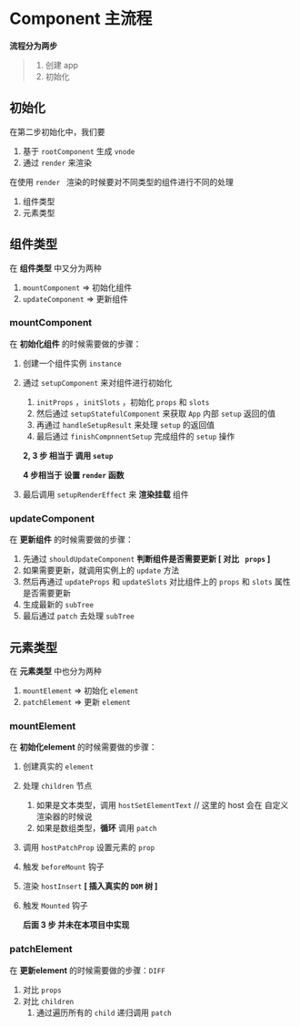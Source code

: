 # Component 主流程

**流程分为两步**

> 1. 创建 app
> 2. 初始化

## 初始化

在第二步初始化中，我们要

1. 基于 ``rootComponent`` 生成 ``vnode``
2. 通过 ``render`` 来渲染

在使用 ``render `` 渲染的时候要对不同类型的组件进行不同的处理

1. 组件类型
2. 元素类型

## 组件类型

在 **组件类型** 中又分为两种

1. ``mountComponent`` => 初始化组件
2. ``updateComponent`` => 更新组件

### mountComponent

在 **初始化组件** 的时候需要做的步骤：

1. 创建一个组件实例 ``instance``

2. 通过 ``setupComponent`` 来对组件进行初始化

   1. ``initProps`` ，``initSlots`` ，初始化 ``props`` 和 ``slots``
   2. 然后通过 ``setupStatefulComponent`` 来获取 ``App`` 内部 ``setup`` 返回的值
   3. 再通过 ``handleSetupResult`` 来处理 ``setup`` 的返回值
   4. 最后通过 ``finishCompnnentSetup`` 完成组件的 ``setup`` 操作

   **2, 3 步 相当于 调用 ``setup``** 

   **4 步相当于 设置 ``render`` 函数**

3. 最后调用 ``setupRenderEffect`` 来 **渲染挂载** 组件

### updateComponent

在 **更新组件** 的时候需要做的步骤：

1. 先通过 ``shouldUpdateComponent`` **判断组件是否需要更新 [ 对比 `` props`` ]**
2. 如果需要更新，就调用实例上的 ``update`` 方法
3. 然后再通过 ``updateProps`` 和 ``updateSlots`` 对比组件上的 ``props`` 和 ``slots`` 属性是否需要更新
4. 生成最新的 ``subTree``
5. 最后通过 ``patch`` 去处理 ``subTree``

## 元素类型

在 **元素类型** 中也分为两种

1. ``mountElement`` => 初始化 ``element``
2. ``patchElement`` => 更新 ``element`` 

### mountElement

在 **初始化element** 的时候需要做的步骤：

1. 创建真实的 ``element``

2. 处理 ``children`` 节点
   1. 如果是文本类型，调用 ``hostSetElementText`` // 这里的 host 会在 自定义渲染器的时候说
   2. 如果是数组类型，**循环** 调用 ``patch``

3. 调用 ``hostPatchProp`` 设置元素的 ``prop``

4. 触发 ``beforeMount`` 钩子

5. 渲染 ``hostInsert`` **[ 插入真实的 ``DOM`` 树 ]**

6. 触发 ``Mounted`` 钩子

   **后面 3 步 并未在本项目中实现**

### patchElement

在 **更新element** 的时候需要做的步骤：``DIFF``

1. 对比 ``props``
2. 对比 ``children`` 
   1. 通过遍历所有的 ``child`` 递归调用 ``patch``

